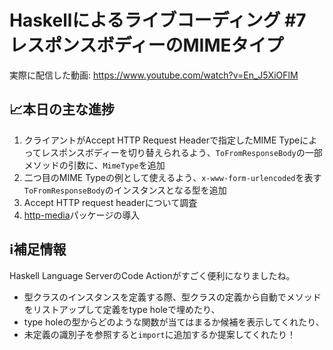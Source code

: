 # Haskellによるライブコーディング #7 レスポンスボディーのMIMEタイプ

実際に配信した動画: <https://www.youtube.com/watch?v=En_J5XiOFlM>

## 📈本日の主な進捗

1. クライアントがAccept HTTP Request Headerで指定したMIME Typeによってレスポンスボディーを切り替えられるよう、`ToFromResponseBody`の一部メソッドの引数に、`MimeType`を追加
1. 二つ目のMIME Typeの例として使えるよう、`x-www-form-urlencoded`を表す`ToFromResponseBody`のインスタンスとなる型を追加
1. Accept HTTP request headerについて調査
1. [http-media](https://hackage.haskell.org/package/http-media)パッケージの導入

## ℹ️補足情報

Haskell Language ServerのCode Actionがすごく便利になりましたね。

- 型クラスのインスタンスを定義する際、型クラスの定義から自動でメソッドをリストアップして定義をtype holeで埋めたり、
- type holeの型からどのような関数が当てはまるか候補を表示してくれたり、
- 未定義の識別子を参照すると`import`に追加するか提案してくれたり！
